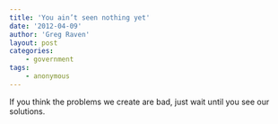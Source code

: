 ```yaml
---
title: 'You ain’t seen nothing yet'
date: '2012-04-09'
author: 'Greg Raven'
layout: post
categories:
    - government
tags:
    - anonymous
---
```


If you think the problems we create are bad, just wait until you see our solutions.